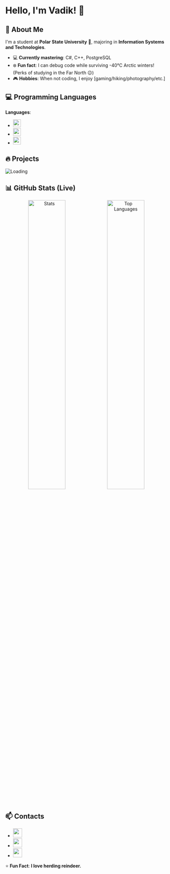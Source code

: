 # Hello, I'm Vadik! :wave:

## :rocket: About Me  
I'm a student at **Polar State University** :school:, majoring in **Information Systems and Technologies**.  
- :computer: **Currently mastering**: C#, C++, PostgreSQL  
- :snowflake: **Fun fact**: I can debug code while surviving -40°C Arctic winters! (Perks of studying in the Far North :wink:)  
- :video_game: **Hobbies**: When not coding, I enjoy [gaming/hiking/photography/etc.]   

## :computer: Programming Languages 
**Languages**:  
- <img src="https://img.shields.io/badge/C%23-239120?style=flat&logo=c-sharp&logoColor=white" height="24">
- <img src="https://img.shields.io/badge/C%2B%2B-00599C?style=flat&logo=c%2B%2B&logoColor=white" height="24">
- <img src="https://img.shields.io/badge/PostgreSQL-4169E1?style=flat&logo=postgresql&logoColor=white" height="24">

## :fire: Projects
![Loading](https://i.gifer.com/ZZ5H.gif)

## 📊 GitHub Stats (Live)

<div align="center">
  <img width="48%" src="https://github-readme-stats.vercel.app/api?username=Slavyanin2005&show_icons=true&theme=dark&hide_border=true&include_all_commits=true&count_private=true&disable_animations=true" alt="Stats">
  
  <img width="48%" src="https://github-readme-stats.vercel.app/api/top-langs/?username=Slavyanin2005&layout=compact&theme=dark&hide_border=true&exclude_repo=Slavyanin2005&hide=html,css,scss" alt="Top Languages">
</div>


## 📫 Contacts
- <a href="https://t.me/kavalski228"><img src="https://img.shields.io/badge/Telegram-26A5E4?style=for-the-badge&logo=telegram&logoColor=white" height="28"></a>
- <a href="https://discord.com/users/366151961671893002"><img src="https://img.shields.io/badge/Discord-5865F2?style=for-the-badge&logo=discord&logoColor=white" height="28"></a>
- <a href="mailto:ostafinskijvadim@gmail.com"><img src="https://img.shields.io/badge/Email-D14836?style=for-the-badge&logo=gmail&logoColor=white" height="28"></a>

:star: **Fun Fact**: **I love herding reindeer.** 
